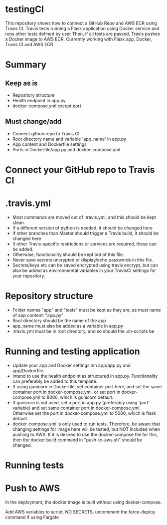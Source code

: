 # testingCI
This repository shows how to connect a GitHub Repo and AWS ECR using Travis CI. 
Travis tests running a Flask application using Docker service and runs other tests defined by user
Then, if all tests are passed, Travis pushes a Docker image to AWS ECR.
Currently working with Flask app, Docker, Travis CI and AWS ECR

# Summary
## Keep as is
- Repository structure
- Health endpoint in app.py
- docker-compose.yml except port


## Must change/add
- Connect github repo to Travis CI
- Root directory name and variable 'app_name' in app.py
- App content and Dockerfile settings
- Ports in Dockerfile/app.py and docker-compose.yml

# Connect your GitHub repo to Travis CI

# .travis.yml
- Most commands are moved out of .travis.yml, and this should be kept clean. 
- If a different version of python is needed, it should be changed here
- If other branches than Master should trigger a Travis build, it should be changed here
- It other Travis-specific restrictions or services are required, these can be added. 
- Otherwise, functionality should be kept out of this file. 
- Never save secrets uncrypted or display/echo passwords in this file. 
- Secrets/keys etc can be saved encrypted using travis encrypt, but can also be added as environmental variables in your TravisCI settings for your repository. 

# Repository structure
- Folder names "app" and "tests" must be kept as they are, as must name of app content: "app.py"
- Root directory should be the name of the app
- app_name must also be added as a variable in app.py
- .travis.yml must be in root directory, and so should the .sh-scripts be

# Running and testing application
- Update your app and Docker settings inn app/app.py and app/Dockerfile.
- Intend to use the health endpoint as structured in app.py. Functionality can preferably be added to this template.
- If using gunicorn in Dockerfile, set container port here, and set the same container port in docker-compose.yml, or set port in docker-compose.yml to 8000, which is gunicorn default.
- If gunicorn is not used, set a port in app.py (preferably using 'port' variable) and set same container port in docker-compose.yml. Otherwise set the port in docker-compose.yml to 5000, which is flask default.
- docker-compose.yml is only used to run tests. Therefore, be aware that changing settings for image here will be tested, but NOT included when pushing to AWS. If it is desired to use the docker-compose file for this, then the docker build command in "push-to-aws.sh" should be changed. 

# Running tests

# Push to AWS
In the deployment, the docker image is built without using docker-compose.

Add AWS variables to script. NO SECRETS.
uncomment the force-deploy command if using Fargate



